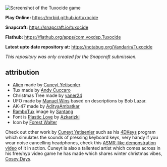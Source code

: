 ![Screenshot of the Tuxocide game](https://raw.githubusercontent.com/mrbid/Tuxocide/main/screenshot.png)

**Play Online:** https://mrbid.github.io/tuxocide

**Snapcraft:** https://snapcraft.io/tuxocide

**Flathub:** https://flathub.org/apps/com.voxdsp.Tuxocide

**Latest upto date repository at:** https://notabug.org/Vandarin/Tuxocide

*This repository was only created for the Snapcraft submission.*

## attribution
* [Alien](https://lospec.com/gallery/cyon4d/psychicer-alien-lowpolyworkshop-challenge-entry) made by [Cuneyt Yetisenler](https://pixeljoint.com/p/29255.htm?sec=icons&pg=1)
* Tux made by [Andy Cuccaro](https://sketchfab.com/3d-models/tux-157de95fa4014050a969a8361a83d366)
* Christmas Tree made by [yaner24](https://downloadfree3d.com/3d-printing-models/art/little-christmas-tree/)
* UFO made by [Manuel Wins](https://downloadfree3d.com/3d-models/aircraft/spaceship/bob-lazar-ufo/) based on descriptions by Bob Lazar.
* AK-47 made by [AdityaAmbatkar](https://downloadfree3d.com/3d-models/weapons/rifle/ak-47-6/)
* [RamboTux](https://3.bp.blogspot.com/_OTIWl8p4ISc/SgxWz8Ixa5I/AAAAAAAABnM/hSxs5hdrya8/s1600-h/santang-rambo-tux.png) image by [Santang](https://web.archive.org/web/20151002050322/http://www.crystalxp.net/forum/en/profil-27983.htm)
* Font is [Plastic Love](https://www.fontspace.com/plastic-love-font-f49676) by [Azkarizki](https://www.fontspace.com/azkarizki)
* Icon by [Forest Walter](https://www.forrestwalter.com/)

Check out other work by [Cuneyt Yetisenler](https://cyon4d.itch.io/) such as his [4DKeys](https://cyon4d.itch.io/4dkeys) program which simulates the sounds of pressing keyboard keys, very handy if you wear noise cancelling headphones, check this [ASMR-like demonstration video](https://www.youtube.com/watch?v=DFzBsl4H-do) of it in action. Cuneyt is also a tallented artist which comes across in his free/nyp video game he has made which shares winter christmas vibes, [Cosey Days](https://cyon4d.itch.io/cozy-days).
